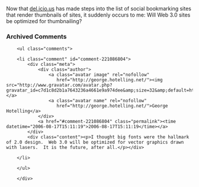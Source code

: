 Now that [del.icio.us](http://del.icio.us/) has made steps into the list of social bookmarking sites that render thumbnails of sites, it suddenly occurs to me:  Will Web 3.0 sites be optimized for thumbnailing?

<div id="comments" class="comments archived-comments">
            <h3>Archived Comments</h3>
            
        <ul class="comments">
            
        <li class="comment" id="comment-221086804">
            <div class="meta">
                <div class="author">
                    <a class="avatar image" rel="nofollow" 
                       href="http://george.hotelling.net/"><img src="http://www.gravatar.com/avatar.php?gravatar_id=c7d1c8d2b1a7643236a4661e9a974dee&amp;size=32&amp;default=http://mediacdn.disqus.com/1320279820/images/noavatar32.png"/></a>
                    <a class="avatar name" rel="nofollow" 
                       href="http://george.hotelling.net/">George Hotelling</a>
                </div>
                <a href="#comment-221086804" class="permalink"><time datetime="2006-08-17T15:11:19">2006-08-17T15:11:19</time></a>
            </div>
            <div class="content"><p>I thought big fonts were the hallmark of 2.0 design.  Web 3.0 will be optimized for vector graphics drawn with lasers.  It is the future, after all.</p></div>
            
        </li>
    
        </ul>
    
        </div>
    